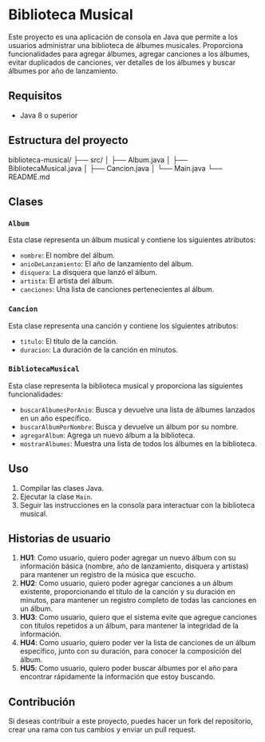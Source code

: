 # Biblioteca Musical

Este proyecto es una aplicación de consola en Java que permite a los usuarios administrar una biblioteca de álbumes musicales. Proporciona funcionalidades para agregar álbumes, agregar canciones a los álbumes, evitar duplicados de canciones, ver detalles de los álbumes y buscar álbumes por año de lanzamiento.

## Requisitos

- Java 8 o superior

## Estructura del proyecto
biblioteca-musical/
├── src/
│   ├── Album.java
│   ├── BibliotecaMusical.java
│   ├── Cancion.java
│   └── Main.java
└── README.md

## Clases

### `Album`

Esta clase representa un álbum musical y contiene los siguientes atributos:

- `nombre`: El nombre del álbum.
- `anioDeLanzamiento`: El año de lanzamiento del álbum.
- `disquera`: La disquera que lanzó el álbum.
- `artista`: El artista del álbum.
- `canciones`: Una lista de canciones pertenecientes al álbum.

### `Cancion`

Esta clase representa una canción y contiene los siguientes atributos:

- `titulo`: El título de la canción.
- `duracion`: La duración de la canción en minutos.

### `BibliotecaMusical`

Esta clase representa la biblioteca musical y proporciona las siguientes funcionalidades:

- `buscarAlbumesPorAnio`: Busca y devuelve una lista de álbumes lanzados en un año específico.
- `buscarAlbumPorNombre`: Busca y devuelve un álbum por su nombre.
- `agregarAlbum`: Agrega un nuevo álbum a la biblioteca.
- `mostrarAlbumes`: Muestra una lista de todos los álbumes en la biblioteca.

## Uso

1. Compilar las clases Java.
2. Ejecutar la clase `Main`.
3. Seguir las instrucciones en la consola para interactuar con la biblioteca musical.

## Historias de usuario

1. **HU1**: Como usuario, quiero poder agregar un nuevo álbum con su información básica (nombre, año de lanzamiento, disquera y artistas) para mantener un registro de la música que escucho.
2. **HU2**: Como usuario, quiero poder agregar canciones a un álbum existente, proporcionando el título de la canción y su duración en minutos, para mantener un registro completo de todas las canciones en un álbum.
3. **HU3**: Como usuario, quiero que el sistema evite que agregue canciones con títulos repetidos a un álbum, para mantener la integridad de la información.
4. **HU4**: Como usuario, quiero poder ver la lista de canciones de un álbum específico, junto con su duración, para conocer la composición del álbum.
5. **HU5**: Como usuario, quiero poder buscar álbumes por el año para encontrar rápidamente la información que estoy buscando.

## Contribución

Si deseas contribuir a este proyecto, puedes hacer un fork del repositorio, crear una rama con tus cambios y enviar un pull request.
